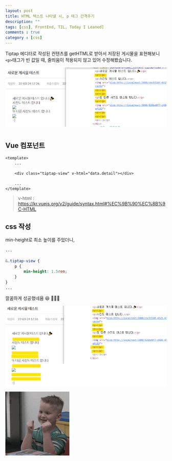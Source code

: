 ```yaml
---
layout: post
title: HTML 텍스트 나타낼 시, p 태그 간격주기
description: ""
tags: [css], FrontEnd, TIL, Today I Leaned]
comments : true
category : [css]
---
```


Tiptap 에디터로 작성된 컨텐츠를 getHTML로 받아서 저장된 게시물을 표현해보니 `<p>`태그가 빈 값일 때, 줄띄움이 적용되지 않고 있어 수정해봤습니다.

![p-spacing](/post/images/2022-03-25-html-p-spacing-1.png)

<div class="space-item-3"></div>

#


##  Vue 컴포넌트

```Vue
<template>
    ...

    <div class="tiptap-view" v-html="data.detail"></div>

    ...
</template>
```

> v-html : <https://kr.vuejs.org/v2/guide/syntax.html#%EC%9B%90%EC%8B%9C-HTML>

## css 작성

min-height로 최소 높이를 주었더니, 

```css
...

&.tiptap-view {
    p {
        min-height: 1.5rem;
    }
}
...

```

깔꿈하게 성공했네욤 😆 👏👏👏

![p-spacing](/post/images/2022-03-25-html-p-spacing-2.png)

![happy-dev](/post/images/hey/happy02.gif)
